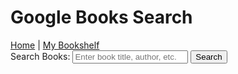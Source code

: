 <html lang="en">
<head>
    <meta charset="UTF-8">
    <meta name="viewport" content="width=device-width, initial-scale=1.0">
    <title>Book Search</title>
    <script defer src="script.js"></script>
</head>
<body>
    <h1>Google Books Search</h1>
    <!-- Main Menu -->
    <nav>
        <a href="https://dmill204.github.io/Web_Page/">Home</a> |
        <a href="bookshelf.html">My Bookshelf</a>
    </nav>
    <!-- Search Form -->
    <div>
        <label for="searchTerm">Search Books:</label>
        <input type="text" id="searchTerm" placeholder="Enter book title, author, etc.">
        <button onclick="searchBooks()">Search</button>
    </div>
    <!-- Search Results Section -->
    <div id="results"></div>
    <!-- Pagination -->
    <div id="pagination"></div>
</body>
</html>
